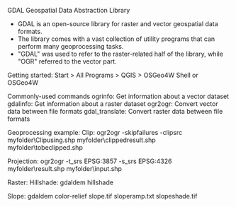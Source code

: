 GDAL Geospatial Data Abstraction Library

- GDAL is an open-source library for raster and vector geospatial data formats. 
- The library comes with a vast collection of utility programs that can perform many geoprocessing tasks.
- "GDAL" was used to refer to the raster-related half of the library, while "OGR" referred to the vector part.

Getting started:
Start > All Programs > QGIS > OSGeo4W Shell or OSGeo4W

Commonly-used commands
ogrinfo: Get information about a vector dataset
gdalinfo: Get information about a raster dataset
ogr2ogr: Convert vector data between file formats
gdal_translate: Convert raster data between file formats

Geoprocessing example:
Clip:
ogr2ogr -skipfailures -clipsrc 
myfolder\Clipusing.shp 
myfolder\clippedresult.shp 
myfolder\tobeclipped.shp

Projection:
ogr2ogr -t_srs EPSG:3857 -s_srs EPSG:4326 
myfolder\result.shp 
myfolder\input.shp

Raster:
Hillshade:
gdaldem hillshade

Slope:
gdaldem color-relief slope.tif sloperamp.txt slopeshade.tif